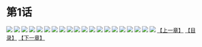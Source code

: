 # 第1话
![](https://s2.baozimh.com/scomic/yuekanshaonuyeqijun-chunquan/0/5-m1q5/1.jpg)
![](https://s2.baozimh.com/scomic/yuekanshaonuyeqijun-chunquan/0/5-m1q5/2.jpg)
![](https://s2.baozimh.com/scomic/yuekanshaonuyeqijun-chunquan/0/5-m1q5/3.jpg)
![](https://s2.baozimh.com/scomic/yuekanshaonuyeqijun-chunquan/0/5-m1q5/4.jpg)
![](https://s2.baozimh.com/scomic/yuekanshaonuyeqijun-chunquan/0/5-m1q5/5.jpg)
![](https://s2.baozimh.com/scomic/yuekanshaonuyeqijun-chunquan/0/5-m1q5/6.jpg)
![](https://s2.baozimh.com/scomic/yuekanshaonuyeqijun-chunquan/0/5-m1q5/7.jpg)
![](https://s2.baozimh.com/scomic/yuekanshaonuyeqijun-chunquan/0/5-m1q5/8.jpg)
![](https://s2.baozimh.com/scomic/yuekanshaonuyeqijun-chunquan/0/5-m1q5/9.jpg)
![](https://s2.baozimh.com/scomic/yuekanshaonuyeqijun-chunquan/0/5-m1q5/10.jpg)
![](https://s2.baozimh.com/scomic/yuekanshaonuyeqijun-chunquan/0/5-m1q5/11.jpg)
![](https://s2.baozimh.com/scomic/yuekanshaonuyeqijun-chunquan/0/5-m1q5/12.jpg)
![](https://s2.baozimh.com/scomic/yuekanshaonuyeqijun-chunquan/0/5-m1q5/13.jpg)
![](https://s2.baozimh.com/scomic/yuekanshaonuyeqijun-chunquan/0/5-m1q5/14.jpg)
![](https://s2.baozimh.com/scomic/yuekanshaonuyeqijun-chunquan/0/5-m1q5/15.jpg)
![](https://s2.baozimh.com/scomic/yuekanshaonuyeqijun-chunquan/0/5-m1q5/16.jpg)
![](https://s2.baozimh.com/scomic/yuekanshaonuyeqijun-chunquan/0/5-m1q5/17.jpg)
![](https://s2.baozimh.com/scomic/yuekanshaonuyeqijun-chunquan/0/5-m1q5/18.jpg)
![](https://s2.baozimh.com/scomic/yuekanshaonuyeqijun-chunquan/0/5-m1q5/19.jpg)
![](https://s2.baozimh.com/scomic/yuekanshaonuyeqijun-chunquan/0/5-m1q5/20.jpg)
[【上一章】](./README.md)
[【目录】](./README.md)
[【下一章】](./2.md)
